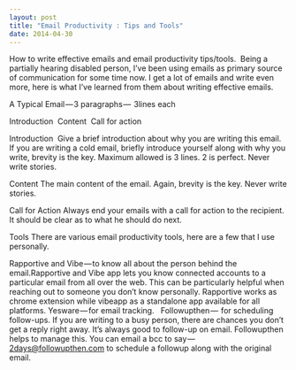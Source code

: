 ```yaml
---
layout: post
title: "Email Productivity : Tips and Tools"
date: 2014-04-30
---
```


How to write effective emails and email productivity tips/tools.  Being a partially hearing disabled person, I’ve been using emails as primary source of communication for some time now. I get a lot of emails and write even more, here is what I’ve learned from them about writing effective emails. 

A Typical Email — 3 paragraphs —  3lines each  


Introduction 
Content 
Call for action 

Introduction  Give a brief introduction about why you are writing this email. If you are writing a cold email, briefly introduce yourself along with why you write, brevity is the key. Maximum allowed is 3 lines. 2 is perfect. Never write stories. 

Content The main content of the email. Again, brevity is the key. Never write stories.

Call for Action Always end your emails with a call for action to the recipient. It should be clear as to what he should do next. 

Tools There are various email productivity tools, here are a few that I use personally. 

Rapportive and Vibe — to know all about the person behind the email.Rapportive and Vibe app lets you know connected accounts to a particular email from all over the web. This can be particularly helpful when reaching out to someone you don’t know personally. Rapportive works as chrome extension while vibeapp as a standalone app available for all platforms.
Yesware — for email tracking.  
Followupthen —  for scheduling follow-ups. If you are writing to a busy person, there are chances you don’t get a reply right away. It’s always good to follow-up on email. Followupthen helps to manage this. You can email a bcc to say — 2days@followupthen.com to schedule a followup along with the original email.
